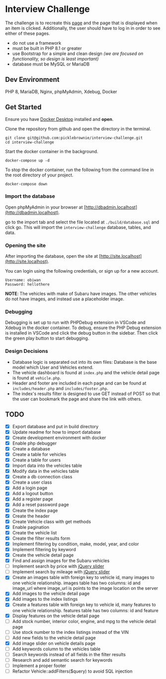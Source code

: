 # Interview Challenge

The challenge is to recreate this [page](https://longofathens.com/gs-vehicle/list?filter=New) and the page that is displayed when an item is clicked. Additionally, the user should have to log in in order to see either of these pages. 
- do not use a framework
- must be built in PHP 8.1 or greater
- use Bootstrap for a simple and clean design *(we are focused on functionality, so design is least important)*
- database must be MySQL or MariaDB

## Dev Environment
PHP 8, MariaDB, Nginx, phpMyAdmin, Xdebug, Docker

## Get Started

Ensure you have [Docker Desktop](https://www.docker.com/products/docker-desktop/) installed and **open**. 

Clone the repository from github and open the directory in the terminal.
```
git clone git@github.com:picklebrownie/interview-challenge.git
cd interview-challenge
```

Start the docker container in the background.
```
docker-compose up -d
```

To stop the docker container, run the following from the command line in the root directory of your project.
```
docker-compose down
```

### Import the database

Open phpMyAdmin in your browser at [http://dbadmin.localhost](http://dbadmin.localhost).

go to the import tab and select the file located at `./build/database.sql` and click go. This will import the `interview-challenge` database, tables, and data.

### Opening the site

After importing the database, open the site at [http://site.localhost](http://site.localhost).

You can login using the following credentials, or sign up for a new account.

```
Username: obiwan
Password: hellothere
```

**NOTE**: The vehicles with make of Subaru have images. The other vehicles do not have images, and instead use a placeholder image. 

### Debugging

Debugging is set up to run with PHPDebug extension in VSCode and Xdebug in the docker container. To debug, ensure the PHP Debug extension is installed in VSCode and click the debug button in the sidebar. Then click the green play button to start debugging.

### Design Decisions

- Database logic is separated out into its own files: Database is the base model which User and Vehicles extend.
- The vehicle dashboard is found at `index.php` and the vehicle detail page is found at `vehicle.php`.
- Header and footer are included in each page and can be found at `includes/header.php` and `includes/footer.php`.
- The index's results filter is designed to use GET instead of POST so that the user can bookmark the page and share the link with others.

## TODO

- [x] Export database and put in build directory
- [x] Update readme for how to import database
- [x] Create development environment with docker
- [x] Enable php debugger
- [x] Create a database
- [x] Create a table for vehicles
- [x] Create a table for users
- [x] Import data into the vehicles table
- [x] Modify data in the vehicles table
- [x] Create a db connection class
- [x] Create a user class
- [x] Add a login page
- [x] Add a logout button
- [x] Add a register page
- [x] Add a reset password page
- [x] Create the index page
- [x] Create the header
- [x] Create Vehicle class with get methods
- [x] Enable pagination
- [x] Create the vehicle list
- [x] Create the filter results form
- [x] Implement filtering by condition, make, model, year, and color
- [x] Implement filtering by keyword
- [x] Create the vehicle detail page
- [x] Find and assign images for the Subaru vehicles
- [ ] Implement search by price with [jQuery slider](http://ionden.com/a/plugins/ion.rangeSlider/)
- [ ] Implement search by mileage with [jQuery slider](http://ionden.com/a/plugins/ion.rangeSlider/)
- [x] Create an images table with foreign key to vehicle id, many images to one vehicle relationship. images table has two columns: id and image_url where image_url is points to the image location on the server
- [x] Add images to the vehicle detail page
- [x] Add images to the index listings
- [x] Create a features table with foreign key to vehicle id, many features to one vehicle relationship. features table has two columns: id and feature
- [x] Display features on the vehicle detail page
- [ ] Add stock number, interior color, engine, and mpg to the vehicle detail page
- [ ] Use stock number to the index listings instead of the VIN
- [ ] Add new fields to the vehicle detail page
- [x] Add image slider on vehicle details page
- [ ] Add keywords column to the vehicles table
- [ ] Search keywords instead of all fields in the filter results
- [ ] Research and add semantic search for keywords
- [ ] Implement a proper footer
- [ ] Refactor Vehicle::addFilters($query) to avoid SQL injection